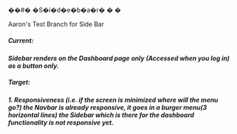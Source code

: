 ��#� �S�i�d�e�b�a�r�
�
�

Aaron's Test Branch for Side Bar

<h5> Current: <h5>
<b> Sidebar renders on the Dashboard page only (Accessed when you log in) as a button only.<b>

<h5> Target: <h5>
<b> 1. Responsiveness (i.e. if the screen is minimized where will the menu go?) the Navbar is already responsive, it goes in a burger menu(3 horizontal lines) the Sidebar which is there for the dashboard functionality is not responsive yet. <b>
